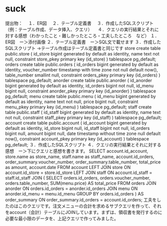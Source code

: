 # suck

提出物： 　１．ER図 　２．テーブル定義書 　３．作成したSQLスクリプト（例：テーブル作成、データ挿入、クエリ） 　４．クエリの実行結果とそれに対する感想（わかったこと・難しかったところ・工夫したところ　など） １．ER図　ー＞添付画像 ２．テーブル定義書　ー＞SQL文で載せます ３．作成したSQLスクリプト ->テーブル作成はテーブル定義書と同じです store create table public.store ( id_store bigint generated by default as identity, name text not null, constraint store_pkey primary key (id_store) ) tablespace pg_default; orders create table public.orders ( id_orders bigint generated by default as identity, voucher_number timestamp with time zone not null default now(), table_number smallint null, constraint orders_pkey primary key (id_orders) ) tablespace pg_default; anorder create table public.anorder ( id_anorder bigint generated by default as identity, id_orders bigint not null, id_menu bigint null, constraint anorder_pkey primary key (id_anorder) ) tablespace pg_default; menu create table public.menu ( id_menu bigint generated by default as identity, name text not null, price bigint null, constraint menu_pkey primary key (id_menu) ) tablespace pg_default; staff create table public.staff ( id_staff bigint generated by default as identity, name text not null, constraint staff_pkey primary key (id_staff) ) tablespace pg_default; account create table public.account ( id_account bigint generated by default as identity, id_store bigint null, id_staff bigint not null, id_orders bigint null, amount bigint null, date timestamp without time zone null default now(), constraint account_pkey primary key (id_account) ) tablespace pg_default; ３．作成したSQLスクリプト ４．クエリの実行結果とそれに対する感想　ー＞下にクエリと感想を書きます。 SELECT account.id_account, store.name as store_name, staff.name as staff_name, account.id_orders, order_summary.voucher_number, order_summary.table_number, total_price as amount, account.date FROM account LEFT JOIN store ON account.id_store = store.id_store LEFT JOIN staff ON account.id_staff = staff.id_staff JOIN ( SELECT orders.id_orders, orders.voucher_number, orders.table_number, SUM(menu.price) AS total_price FROM orders JOIN anorder ON orders.id_orders = anorder.id_orders JOIN menu ON anorder.id_menu = menu.id_menu GROUP BY orders.id_orders ) AS order_summary ON order_summary.id_orders = account.id_orders; 工夫をしたのはこのクエリです。注文メニューの合計を求めるサブクエリを作って、それをaccount（会計）テーブルにJOINしています。まずは、領収書を発行するのに必要な最小限のデータを、上記クエリで作ってみました。
